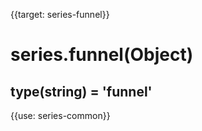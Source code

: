 
{{target: series-funnel}}

# series.funnel(Object)

## type(string) = 'funnel'

{{use: series-common}}
    